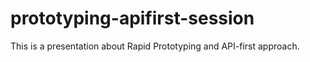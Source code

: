 # prototyping-apifirst-session
This is a presentation about Rapid Prototyping and API-first approach.
